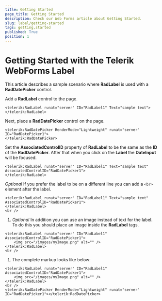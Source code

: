 ```yaml
---
title: Getting Started
page_title: Getting Started
description: Check our Web Forms article about Getting Started.
slug: label/getting-started
tags: getting,started
published: True
position: 1
---
```


# Getting Started with the Telerik WebForms Label


This article describes a sample scenario where **RadLabel** is used with a **RadDatePicker** control.


Add a **RadLabel** control to the page.

````ASP.NET
<telerik:RadLabel runat="server" ID="RadLabel1" Text="sample text">
</telerik:RadLabel>
````


Next, place a **RadDatePicker** control on the page.

````ASP.NET
<telerik:RadDatePicker RenderMode="Lightweight" runat="server" ID="RadDatePicker1">
</telerik:RadDatePicker>
````


Set the **AssociatedControlID** property of **RadLabel** to be the same as the **ID** of the **RadDatePicker**. After that when you click on the **Label** the **DateInput** will be focused.

````ASP.NET
<telerik:RadLabel runat="server" ID="RadLabel1" Text="sample text" AssociatedControlID="RadDatePicker1">
</telerik:RadLabel>
````

*Optional* If you prefer the label to be on a different line you can add a `<br>` element after the label.

````ASP.NET
<telerik:RadLabel runat="server" ID="RadLabel1" Text="sample text" AssociatedControlID="RadDatePicker1">
</telerik:RadLabel>
<br />
````


1. *Optional* In addition you can use an image instead of text for the label. To do this you should place an image inside the **RadLabel** tags.

````ASP.NET
<telerik:RadLabel runat="server" ID="RadLabel1" AssociatedControlID="RadDatePicker1">
    <img src="/images/myImage.png" alt="" />
</telerik:RadLabel>
<br />
````


1. The complete markup looks like below:

````ASP.NET
<telerik:RadLabel runat="server" ID="RadLabel1" AssociatedControlID="RadDatePicker1">
    <img src="/images/myImage.png" alt="" />
</telerik:RadLabel>
<br />
<telerik:RadDatePicker RenderMode="Lightweight" runat="server" ID="RadDatePicker1"></telerik:RadDatePicker>
````


